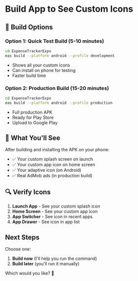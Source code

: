 # Build App to See Custom Icons

## 🚀 Build Options

### Option 1: Quick Test Build (5-10 minutes)
```bash
cd ExpenseTrackerExpo
eas build --platform android --profile development
```
- Shows all your custom icons
- Can install on phone for testing
- Faster build time

### Option 2: Production Build (15-20 minutes)
```bash
cd ExpenseTrackerExpo
eas build --platform android --profile production
```
- Full production APK
- Ready for Play Store
- Upload to Google Play

## 📱 What You'll See

After building and installing the APK on your phone:
- ✅ Your custom splash screen on launch
- ✅ Your custom app icon on home screen
- ✅ Your adaptive icon (on Android)
- ✅ Real AdMob ads (in production build)

## 🔍 Verify Icons

1. **Launch App** - See your custom splash icon
2. **Home Screen** - See your custom app icon
3. **App Switcher** - See icon in recent apps
4. **App Drawer** - See icon in app list

## Next Steps

Choose one:
1. **Build now** (I'll help you run the command)
2. **Build later** (you'll run it manually)

Which would you like? 🚀

